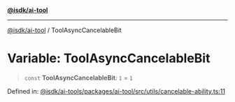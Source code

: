 [**@isdk/ai-tool**](../README.md)

***

[@isdk/ai-tool](../globals.md) / ToolAsyncCancelableBit

# Variable: ToolAsyncCancelableBit

> `const` **ToolAsyncCancelableBit**: `1` = `1`

Defined in: [@isdk/ai-tools/packages/ai-tool/src/utils/cancelable-ability.ts:11](https://github.com/isdk/ai-tool.js/blob/e883e341c67e937e7d3a3e95e8bc56844896f5a3/src/utils/cancelable-ability.ts#L11)
